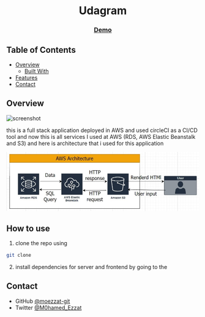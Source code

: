 <!-- Please update value in the {}  -->

<h1 align="center">Udagram</h1>

<div align="center">
  <h3>
    <a href="http://moezzat-udagram.s3-website-us-east-1.amazonaws.com">
      Demo
    </a>    
  </h3>
</div>

<!-- TABLE OF CONTENTS -->

## Table of Contents

- [Overview](#overview)
  - [Built With](#built-with)
- [Features](#features)
- [Contact](#contact)

<!-- OVERVIEW -->

## Overview

![screenshot](img/desktop.jpeg)

this is a full stack application deployed in AWS and used circleCI as a CI/CD tool and now this is all services I used at AWS (RDS, AWS Elastic
Beanstalk and S3) and here is architecture that i used for this application

![AWS architecture](documentation/AWS.jpg)

## How to use

1. clone the repo using

```sh
git clone
```

2. install dependencies for server and frontend by going to the

## Contact

- GitHub [@moezzat-git](https://{github.com/your-usermame})
- Twitter [@M0hamed_Ezzat](https://{twitter.com/your-username})
